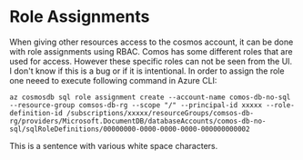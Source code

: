# Role Assignments

When giving other resources access to the cosmos account, it can be done with role assignments using RBAC. Comos has some different roles that are used for access. However these specific roles can not be seen from the UI. I don't know if this is a bug or if it is intentional. In order to assign the role one neeed to execute following command in Azure CLI:

``
az cosmosdb sql role assignment create --account-name comos-db-no-sql --resource-group comsos-db-rg --scope "/" --principal-id xxxxx --role-definition-id /subscriptions/xxxxx/resourceGroups/comsos-db-rg/providers/Microsoft.DocumentDB/databaseAccounts/comos-db-no-sql/sqlRoleDefinitions/00000000-0000-0000-0000-000000000002
``


This is a sentence with various white space characters.